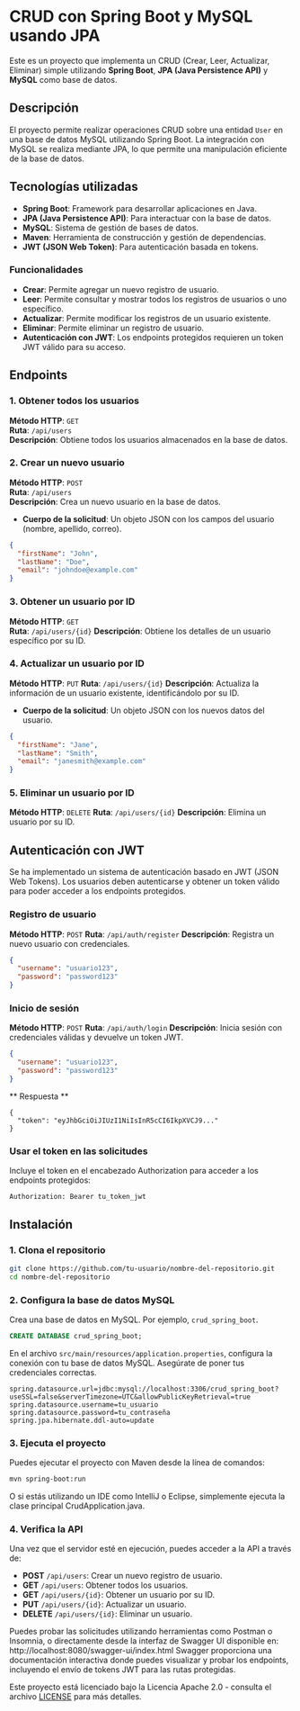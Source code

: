 # CRUD con Spring Boot y MySQL usando JPA

Este es un proyecto que implementa un CRUD (Crear, Leer, Actualizar, Eliminar) simple utilizando **Spring Boot**, **JPA (Java Persistence API)** y **MySQL** como base de datos.

## Descripción

El proyecto permite realizar operaciones CRUD sobre una entidad `User` en una base de datos MySQL utilizando Spring Boot. La integración con MySQL se realiza mediante JPA, lo que permite una manipulación eficiente de la base de datos.

## Tecnologías utilizadas

- **Spring Boot**: Framework para desarrollar aplicaciones en Java.
- **JPA (Java Persistence API)**: Para interactuar con la base de datos.
- **MySQL**: Sistema de gestión de bases de datos.
- **Maven**: Herramienta de construcción y gestión de dependencias.
- **JWT (JSON Web Token)**: Para autenticación basada en tokens.


### Funcionalidades

- **Crear**: Permite agregar un nuevo registro de usuario.
- **Leer**: Permite consultar y mostrar todos los registros de usuarios o uno específico.
- **Actualizar**: Permite modificar los registros de un usuario existente.
- **Eliminar**: Permite eliminar un registro de usuario.
- **Autenticación con JWT**: Los endpoints protegidos requieren un token JWT válido para su acceso.

## Endpoints

### 1. Obtener todos los usuarios
**Método HTTP**: `GET`  
**Ruta**: `/api/users`  
**Descripción**: Obtiene todos los usuarios almacenados en la base de datos.

### 2. Crear un nuevo usuario
**Método HTTP**: `POST`  
**Ruta**: `/api/users`  
**Descripción**: Crea un nuevo usuario en la base de datos.
- **Cuerpo de la solicitud**: Un objeto JSON con los campos del usuario (nombre, apellido, correo).

```json
{
  "firstName": "John",
  "lastName": "Doe",
  "email": "johndoe@example.com"
}
```

### 3. Obtener un usuario por ID
**Método HTTP**: `GET`  
**Ruta**: `/api/users/{id}`
**Descripción**: Obtiene los detalles de un usuario específico por su ID.

### 4. Actualizar un usuario por ID
**Método HTTP**: `PUT`
**Ruta**: `/api/users/{id}`
**Descripción**: Actualiza la información de un usuario existente, identificándolo por su ID.

- **Cuerpo de la solicitud**: Un objeto JSON con los nuevos datos del usuario.
```json
{
  "firstName": "Jane",
  "lastName": "Smith",
  "email": "janesmith@example.com"
}
```

### 5. Eliminar un usuario por ID
**Método HTTP**: `DELETE`
**Ruta**: `/api/users/{id}`
**Descripción**: Elimina un usuario por su ID.

## Autenticación con JWT
Se ha implementado un sistema de autenticación basado en JWT (JSON Web Tokens). Los usuarios deben autenticarse y obtener un token válido para poder acceder a los endpoints protegidos.

### Registro de usuario
**Método HTTP**: `POST`
**Ruta**: `/api/auth/register`
**Descripción**: Registra un nuevo usuario con credenciales.
```json
{
  "username": "usuario123",
  "password": "password123"
}
```

### Inicio de sesión
**Método HTTP**: `POST`
**Ruta**: `/api/auth/login`
**Descripción**: Inicia sesión con credenciales válidas y devuelve un token JWT.

```json
{
  "username": "usuario123",
  "password": "password123"
}
```
** Respuesta **
```
{
  "token": "eyJhbGciOiJIUzI1NiIsInR5cCI6IkpXVCJ9..."
}
```
### Usar el token en las solicitudes
Incluye el token en el encabezado Authorization para acceder a los endpoints protegidos:

```
Authorization: Bearer tu_token_jwt
```

## Instalación

### 1. Clona el repositorio

```bash
git clone https://github.com/tu-usuario/nombre-del-repositorio.git
cd nombre-del-repositorio
```

### 2. Configura la base de datos MySQL

Crea una base de datos en MySQL. Por ejemplo, `crud_spring_boot`.

```sql
CREATE DATABASE crud_spring_boot;
```

En el archivo `src/main/resources/application.properties`, configura la conexión con tu base de datos MySQL. Asegúrate de poner tus credenciales correctas.

```properties
spring.datasource.url=jdbc:mysql://localhost:3306/crud_spring_boot?useSSL=false&serverTimezone=UTC&allowPublicKeyRetrieval=true
spring.datasource.username=tu_usuario
spring.datasource.password=tu_contraseña
spring.jpa.hibernate.ddl-auto=update
```

### 3. Ejecuta el proyecto

Puedes ejecutar el proyecto con Maven desde la línea de comandos:

```bash
mvn spring-boot:run
```

O si estás utilizando un IDE como IntelliJ o Eclipse, simplemente ejecuta la clase principal CrudApplication.java.

### 4. Verifica la API

Una vez que el servidor esté en ejecución, puedes acceder a la API a través de:

- **POST** `/api/users`: Crear un nuevo registro de usuario.
- **GET** `/api/users`: Obtener todos los usuarios.
- **GET** `/api/users/{id}`: Obtener un usuario por su ID.
- **PUT** `/api/users/{id}`: Actualizar un usuario.
- **DELETE** `/api/users/{id}`: Eliminar un usuario.

Puedes probar las solicitudes utilizando herramientas como Postman o Insomnia, o directamente desde la interfaz de Swagger UI disponible en:
http://localhost:8080/swagger-ui/index.html
Swagger proporciona una documentación interactiva donde puedes visualizar y probar los endpoints, incluyendo el envío de tokens JWT para las rutas protegidas.

Este proyecto está licenciado bajo la Licencia Apache 2.0 - consulta el archivo [LICENSE](LICENSE) para más detalles.
